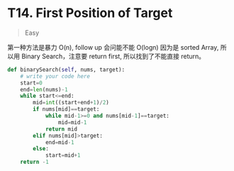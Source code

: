 # T14. First Position of Target

> Easy 

第一种方法是暴力 O(n), follow up 会问能不能 O(logn)
因为是 sorted Array, 所以用 Binary Search，注意要 return first, 所以找到了不能直接 return。

```Python
def binarySearch(self, nums, target):
    # write your code here
    start=0
    end=len(nums)-1
    while start<=end:
        mid=int((start+end+1)/2)
        if nums[mid]==target:
            while mid-1>=0 and nums[mid-1]==target:
                mid=mid-1
            return mid
        elif nums[mid]>target:
            end=mid-1
        else:
            start=mid+1
    return -1
```

